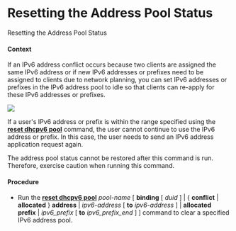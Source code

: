Resetting the Address Pool Status
=================================

Resetting the Address Pool Status

#### Context

If an IPv6 address conflict occurs because two clients are assigned the same IPv6 address or if new IPv6 addresses or prefixes need to be assigned to clients due to network planning, you can set IPv6 addresses or prefixes in the IPv6 address pool to idle so that clients can re-apply for these IPv6 addresses or prefixes.

![](../../../../public_sys-resources/notice_3.0-en-us.png) 

If a user's IPv6 address or prefix is within the range specified using the [**reset dhcpv6 pool**](cmdqueryname=reset+dhcpv6+pool) command, the user cannot continue to use the IPv6 address or prefix. In this case, the user needs to send an IPv6 address application request again.

The address pool status cannot be restored after this command is run. Therefore, exercise caution when running this command.



#### Procedure

* Run the [**reset dhcpv6 pool**](cmdqueryname=reset+dhcpv6+pool) *pool-name* [ **binding** [ *duid* ] | { **conflict** | **allocated** } **address** | *ipv6-address* [ **to** *ipv6-address* ] | **allocated** **prefix** | *ipv6\_prefix* [ **to** *ipv6\_prefix\_end* ] ] command to clear a specified IPv6 address pool.